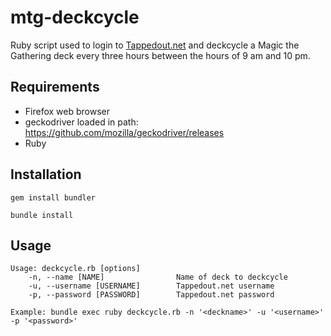 # mtg-deckcycle

Ruby script used to login to [Tappedout.net](http://tappedout.net/) and deckcycle a Magic the Gathering deck every three hours between the hours of 9 am and 10 pm.

## Requirements
- Firefox web browser
- geckodriver loaded in path:
    https://github.com/mozilla/geckodriver/releases
- Ruby

## Installation
`gem install bundler`

`bundle install`

## Usage
```
Usage: deckcycle.rb [options]
    -n, --name [NAME]                Name of deck to deckcycle
    -u, --username [USERNAME]        Tappedout.net username
    -p, --password [PASSWORD]        Tappedout.net password
```
`Example: bundle exec ruby deckcycle.rb -n '<deckname>' -u '<username>' -p '<password>'`
